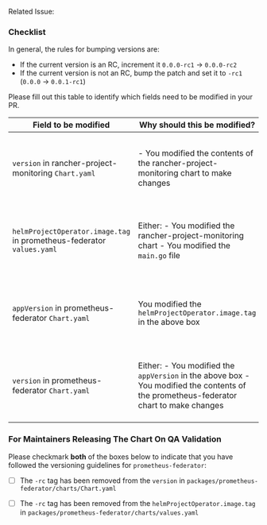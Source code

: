 Related Issue: <!-- link the issue or issues this PR resolves here -->
<!-- If your PR depends on changes from another pr link them here and describe why they are needed on your solution section. -->

### Checklist

In general, the rules for bumping versions are:
- If the current version is an RC, increment it `0.0.0-rc1` -> `0.0.0-rc2`
- If the current version is not an RC, bump the patch and set it to `-rc1` (`0.0.0` -> `0.0.1-rc1`)

Please fill out this table to identify which fields need to be modified in your PR.

| **Field to be modified**                                              | Why should this be modified?                                                                                                           | Status                                      |
|-----------------------------------------------------------------------|----------------------------------------------------------------------------------------------------------------------------------------|---------------------------------------------|
| `version` in rancher-project-monitoring `Chart.yaml`                  | - You modified the contents of the rancher-project-monitoring chart to make changes                                                    | **Does Not Apply** / **Added to this PR**   |
| `helmProjectOperator.image.tag` in prometheus-federator `values.yaml` | Either: - You modified the rancher-project-monitoring chart - You modified the `main.go` file                                          | **Does Not Apply**  /  **Added to this PR** |
| `appVersion` in prometheus-federator `Chart.yaml`                     | You modified the `helmProjectOperator.image.tag` in the above box                                                                      | **Does Not Apply**  /  **Added to this PR** |
| `version` in prometheus-federator `Chart.yaml`                        | Either: - You modified the `appVersion` in the above box - You modified the contents of the prometheus-federator chart to make changes | **Does Not Apply**  /  **Added to this PR** |

### For Maintainers Releasing The Chart On QA Validation

Please checkmark **both** of the boxes below to indicate that you have followed the versioning guidelines for `prometheus-federator`:
- [ ] The `-rc` tag has been removed from the `version` in `packages/prometheus-federator/charts/Chart.yaml`
- [ ] The `-rc` tag has been removed from the `helmProjectOperator.image.tag` in `packages/prometheus-federator/charts/values.yaml`

